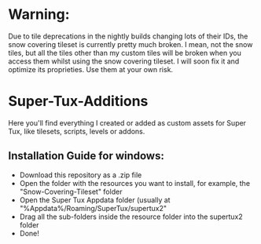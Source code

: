 # Warning:
Due to tile deprecations in the nightly builds changing lots of their IDs, the snow covering tileset is currently pretty much broken. I mean, not the snow tiles, but all the tiles other than my custom tiles will be broken when you access them whilst using the snow covering tileset. I will soon fix it and optimize its proprieties. Use them at your own risk.

# Super-Tux-Additions
Here you'll find everything I created or added as custom assets for Super Tux, like tilesets, scripts, levels or addons.

## Installation Guide for windows:
* Download this repository as a .zip file
* Open the folder with the resources you want to install, for example, the "Snow-Covering-Tileset" folder
* Open the Super Tux Appdata folder (usually at "%Appdata%/Roaming/SuperTux/supertux2"
* Drag all the sub-folders inside the resource folder into the supertux2 folder
* Done!
